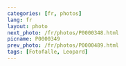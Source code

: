 ```yaml
---
categories: [fr, photos]
lang: fr
layout: photo
next_photo: /fr/photos/P0000348.html
picname: P0000349
prev_photo: /fr/photos/P0000489.html
tags: [Fotofalle, Leopard]
---
```


